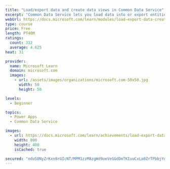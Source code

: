 ```yaml
---
title: "Load/export data and create data views in Common Data Service"
excerpt: "Common Data Service lets you load data into or export entities from other entities by using Microsoft Excel. You can also create views to quickly review data that is stored within an entity."
webUrl: https://docs.microsoft.com/learn/modules/load-export-data-create-data-views/
type: course
price: Free
length: PT40M
ratings:
  count: 312
  average: 4.625
heat: 31

provider:
  name: Microsoft Learn
  domain: microsoft.com
  images:
    - url: /assets/images/organizations/microsoft.com-50x50.jpg
      width: 50
      height: 50

levels:
  - Beginner

topics:
  - Power Apps
  - Common Data Service

images:
  - url: https://docs.microsoft.com/learn/achievements/load-export-data-create-data-views-social.png
    width: 800
    height: 400
    isCached: true

secured: "nduSONyZrKxn8rGIcNT/MPM1zzM8zgWd9oeVeGGdDmTKIuuCxLa0ZrTPbbjYqwMgCx2+wFFJ12yPGgcpnc1NqmirLPQD83owMqA6oMrC+0/ArZozloAz9FZVvs1fkTatm/ljUq63bD6dCqyvKPu/9SV5mYNnk0c58W4O6O8KSw+24n6x7JUZ74JGlHm0vLI7KhX9LaqUQeXI2THkuo4MTXRlOw9yQVCSNyO4mgQN6psrDuc9SUsgAZuLK+9nV3zSLXMXq+GsQ2CdYqUunuLLbIFJ1bmnwogAJ50funfXYnOubGTCIFiTc5wLPM4e+vXVkO1KW8tsGcHDHZndnGTRy2NrfrDhRDyQcvQG2UbTolaC7vuFDRF2vooJIloD4YX70fE0YqWpxpailxF2dKSDWLM6CVS8SKJbaGkaaa2YROI=;NmjSCkCkGrHAfAIu2gk9+Q=="
---
```


